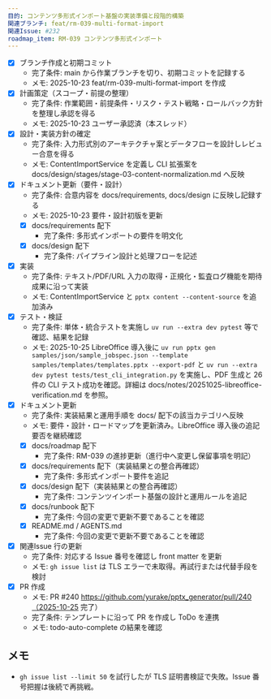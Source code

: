 ```yaml
---
目的: コンテンツ多形式インポート基盤の実装準備と段階的構築
関連ブランチ: feat/rm-039-multi-format-import
関連Issue: #232
roadmap_item: RM-039 コンテンツ多形式インポート
---
```


- [x] ブランチ作成と初期コミット
  - 完了条件: main から作業ブランチを切り、初期コミットを記録する
  - メモ: 2025-10-23 feat/rm-039-multi-format-import を作成
- [x] 計画策定（スコープ・前提の整理）
  - 完了条件: 作業範囲・前提条件・リスク・テスト戦略・ロールバック方針を整理し承認を得る
  - メモ: 2025-10-23 ユーザー承認済（本スレッド）
- [x] 設計・実装方針の確定
  - 完了条件: 入力形式別のアーキテクチャ案とデータフローを設計しレビュー合意を得る
  - メモ: ContentImportService を定義し CLI 拡張案を docs/design/stages/stage-03-content-normalization.md へ反映
- [x] ドキュメント更新（要件・設計）
  - 完了条件: 合意内容を docs/requirements, docs/design に反映し記録する
  - メモ: 2025-10-23 要件・設計初版を更新
  - [x] docs/requirements 配下
    - 完了条件: 多形式インポートの要件を明文化
  - [x] docs/design 配下
    - 完了条件: パイプライン設計と処理フローを記述
- [x] 実装
  - 完了条件: テキスト/PDF/URL 入力の取得・正規化・監査ログ機能を期待成果に沿って実装
  - メモ: ContentImportService と `pptx content --content-source` を追加済み
- [x] テスト・検証
  - 完了条件: 単体・統合テストを実施し `uv run --extra dev pytest` 等で確認、結果を記録
  - メモ: 2025-10-25 LibreOffice 導入後に `uv run pptx gen samples/json/sample_jobspec.json --template samples/templates/templates.pptx --export-pdf` と `uv run --extra dev pytest tests/test_cli_integration.py` を実施し、PDF 生成と 26 件の CLI テスト成功を確認。詳細は docs/notes/20251025-libreoffice-verification.md を参照。
- [x] ドキュメント更新
  - 完了条件: 実装結果と運用手順を docs/ 配下の該当カテゴリへ反映
  - メモ: 要件・設計・ロードマップを更新済み。LibreOffice 導入後の追記要否を継続確認
  - [x] docs/roadmap 配下
    - 完了条件: RM-039 の進捗更新（進行中へ変更し保留事項を明記）
  - [x] docs/requirements 配下（実装結果との整合再確認）
    - 完了条件: 多形式インポート要件を追記
  - [x] docs/design 配下（実装結果との整合再確認）
    - 完了条件: コンテンツインポート基盤の設計と運用ルールを追記
  - [x] docs/runbook 配下
    - 完了条件: 今回の変更で更新不要であることを確認
  - [x] README.md / AGENTS.md
    - 完了条件: 今回の変更で更新不要であることを確認
- [x] 関連Issue 行の更新
  - 完了条件: 対応する Issue 番号を確認し front matter を更新
  - メモ: `gh issue list` は TLS エラーで未取得。再試行または代替手段を検討
- [x] PR 作成
  - メモ: PR #240 https://github.com/yurake/pptx_generator/pull/240（2025-10-25 完了）
  - 完了条件: テンプレートに沿って PR を作成し ToDo を連携
  - メモ: todo-auto-complete の結果を確認

## メモ
- `gh issue list --limit 50` を試行したが TLS 証明書検証で失敗。Issue 番号把握は後続で再挑戦。
